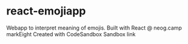 # react-emojiapp
Webapp to interpret meaning of emojis. Built with React @ neog.camp markEight
Created with CodeSandbox
Sandbox link
